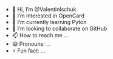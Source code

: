 - 👋 Hi, I’m @ValentinIschuk
- 👀 I’m interested in OpenCard
- 🌱 I’m currently learning Pyton
- 💞️ I’m looking to collaborate on GitHub
- 📫 How to reach me ...
- 😄 Pronouns: ...
- ⚡ Fun fact: ...

<!---
ValentinIschuk/ValentinIschuk is a ✨ special ✨ repository because its `README.md` (this file) appears on your GitHub profile.
You can click the Preview link to take a look at your changes.
--->
